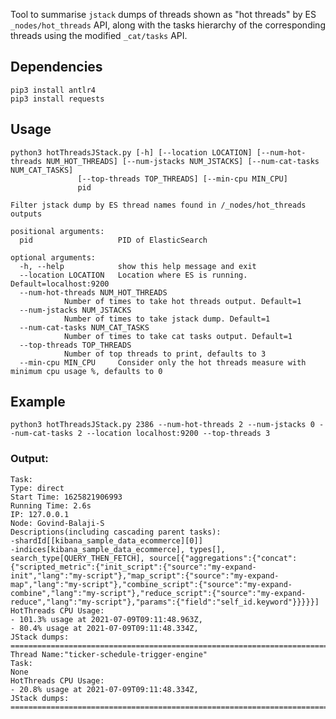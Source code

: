 
Tool to summarise `jstack` dumps of threads shown as "hot threads" by ES `_nodes/hot_threads` API, along with the tasks hierarchy of the corresponding threads using the modified `_cat/tasks` API.

## Dependencies

    pip3 install antlr4
    pip3 install requests
## Usage
	python3 hotThreadsJStack.py [-h] [--location LOCATION] [--num-hot-threads NUM_HOT_THREADS] [--num-jstacks NUM_JSTACKS] [--num-cat-tasks NUM_CAT_TASKS]
				   [--top-threads TOP_THREADS] [--min-cpu MIN_CPU]
				   pid

	Filter jstack dump by ES thread names found in /_nodes/hot_threads outputs

	positional arguments:
	  pid                   PID of ElasticSearch

	optional arguments:
	  -h, --help            show this help message and exit
	  --location LOCATION   Location where ES is running. Default=localhost:9200
	  --num-hot-threads NUM_HOT_THREADS
				Number of times to take hot threads output. Default=1
	  --num-jstacks NUM_JSTACKS
				Number of times to take jstack dump. Default=1
	  --num-cat-tasks NUM_CAT_TASKS
				Number of times to take cat tasks output. Default=1
	  --top-threads TOP_THREADS
				Number of top threads to print, defaults to 3
	  --min-cpu MIN_CPU     Consider only the hot threads measure with minimum cpu usage %, defaults to 0

## Example

    python3 hotThreadsJStack.py 2386 --num-hot-threads 2 --num-jstacks 0 --num-cat-tasks 2 --location localhost:9200 --top-threads 3
### Output:

```Thread Name:"elasticsearch[Govind-Balaji-S][search][T#24][[kibana_sample_data_ecommerce][0]][taskId=LBUSH3whSeSCfwGFs7DCog:2908]"
Task:
Type: direct
Start Time: 1625821906993
Running Time: 2.6s
IP: 127.0.0.1
Node: Govind-Balaji-S
Descriptions(including cascading parent tasks):
-shardId[[kibana_sample_data_ecommerce][0]]
-indices[kibana_sample_data_ecommerce], types[], search_type[QUERY_THEN_FETCH], source[{"aggregations":{"concat":{"scripted_metric":{"init_script":{"source":"my-expand-init","lang":"my-script"},"map_script":{"source":"my-expand-map","lang":"my-script"},"combine_script":{"source":"my-expand-combine","lang":"my-script"},"reduce_script":{"source":"my-expand-reduce","lang":"my-script"},"params":{"field":"self_id.keyword"}}}}}]
HotThreads CPU Usage:
- 101.3% usage at 2021-07-09T09:11:48.963Z,
- 80.4% usage at 2021-07-09T09:11:48.334Z,
JStack dumps:
==============================================================================================
Thread Name:"ticker-schedule-trigger-engine"
Task:
None
HotThreads CPU Usage:
- 20.8% usage at 2021-07-09T09:11:48.334Z,
JStack dumps:
==============================================================================================
```
